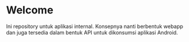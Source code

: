 # Welcome

Ini repository untuk aplikasi internal. Konsepnya nanti berbentuk webapp dan juga tersedia dalam bentuk API untuk dikonsumsi aplikasi Android.